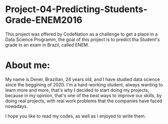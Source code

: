 # Project-04-Predicting-Students-Grade-ENEM2016
This project was offered by CodeNation as a challenge to get a place in a Data Science Programm, the goal of this project is to predict tha Student's grade in an exam in Brazil, called ENEM.

# About me:
My name is Dener, Brazilian, 24 years old, and I have studied data science since the beggining of 2020. I'm a hard-working student, always wanting to learn more and more, that's why I decided to start doing my projects, because in my opinion, that's one of the best ways to improve our skills, by doing real projects, with real work problems that the companies have faced nowadays.

I hope you like to read my codes, as well as I enjoyed to write them.
